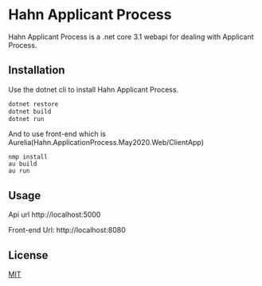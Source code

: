 # Hahn Applicant Process

Hahn Applicant Process is a .net core 3.1 webapi for dealing with Applicant Process.

## Installation

Use the dotnet cli to install Hahn Applicant Process.

```bash
dotnet restore
dotnet build
dotnet run
```
And to use front-end which is Aurelia(Hahn.ApplicationProcess.May2020.Web/ClientApp)
```$xslt
nmp install
au build
au run
```
## Usage
Api url http://localhost:5000

Front-end Url: http://localhost:8080

## License
[MIT](http://hahn-softwareentwicklung.de/)